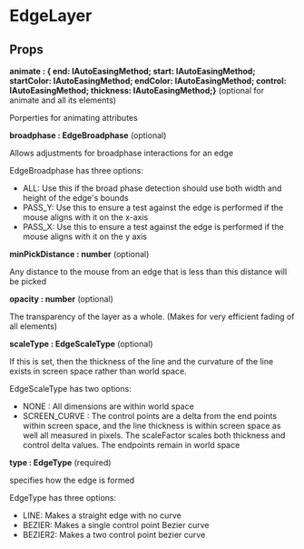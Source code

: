# EdgeLayer

## Props

**animate : { end: IAutoEasingMethod<Vec>; start: IAutoEasingMethod<Vec>; startColor: IAutoEasingMethod<Vec>; endColor: IAutoEasingMethod<Vec>; control: IAutoEasingMethod<Vec>; thickness: IAutoEasingMethod<Vec>;}** (optional for animate and all its elements)

Porperties for animating attributes

**broadphase : EdgeBroadphase** (optional)

Allows adjustments for broadphase interactions for an edge

EdgeBroadphase has three options:

* ALL: Use this if the broad phase detection should use both width and height of the edge's bounds
* PASS_Y: Use this to ensure a test against the edge is performed if the mouse aligns with it on the x-axis
* PASS_X: Use this to ensure a test against the edge is performed if the mouse aligns with it on the y axis

**minPickDistance : number** (optional)

Any distance to the mouse from an edge that is less than this distance will be picked

**opacity : number** (optional)

The transparency of the layer as a whole. (Makes for very efficient fading of all elements)

**scaleType : EdgeScaleType** (optional)

If this is set, then the thickness of the line and the curvature of the line exists in screen space rather than world space.

EdgeScaleType has two options:

* NONE : All dimensions are within world space
* SCREEN_CURVE : The control points are a delta from the end points within screen space, and the line thickness is within screen space as well all measured in pixels. The scaleFactor scales both thickness and control delta values. The endpoints remain in world space

**type : EdgeType** (required)

specifies how the edge is formed

EdgeType has three options:

* LINE: Makes a straight edge with no curve
* BEZIER: Makes a single control point Bezier curve
* BEZIER2: Makes a two control point bezier curve
